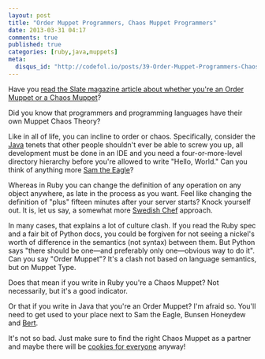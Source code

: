 ```yaml
---
layout: post
title: "Order Muppet Programmers, Chaos Muppet Programmers"
date: 2013-03-31 04:17
comments: true
published: true
categories: [ruby,java,muppets]
meta:
  disqus_id: "http://codefol.io/posts/39-Order-Muppet-Programmers-Chaos-Muppet-Programmers"
---
```

Have you <a href="http://www.slate.com/articles/life/low_concept/2012/06/what_kind_of_muppet_are_you_chaos_or_order_.html">read the Slate magazine article about whether you're an Order Muppet or a Chaos Muppet</a>?

Did you know that programmers and programming languages have their own Muppet Chaos Theory?

Like in all of life, you can incline to order or chaos.  Specifically, consider the <a href="http://www.youtube.com/watch?v=4p2EjTbBYoQ">Java</a> tenets that other people shouldn't ever be able to screw you up, all development must be done in an IDE and you need a four-or-more-level directory hierarchy before you're allowed to write "Hello, World."  Can you think of anything more <a href="http://www.youtube.com/watch?v=skkM2zPFPy0">Sam the Eagle</a>?

Whereas in Ruby you can change the definition of any operation on any object anywhere, as late in the process as you want.  Feel like changing the definition of "plus" fifteen minutes after your server starts?  Knock yourself out.  It is, let us say, a somewhat more <a href="http://www.youtube.com/watch?v=sY_Yf4zz-yo">Swedish Chef</a> approach.

In many cases, that explains a lot of culture clash.  If you read the Ruby spec and a fair bit of Python docs, you could be forgiven for not seeing a nickel's worth of difference in the semantics (not syntax) between them.  But Python says "there should be one—and preferably only one—obvious way to do it".  Can you say "Order Muppet"?  It's a clash not based on language semantics, but on Muppet Type.

Does that mean if you write in Ruby you're a Chaos Muppet?  Not necessarily, but it's a good indicator.

Or that if you write in Java that you're an Order Muppet?  I'm afraid so.  You'll need to get used to your place next to Sam the Eagle, Bunsen Honeydew and <a href="http://www.youtube.com/watch?v=kk1Y4xo4XJ4">Bert</a>.

It's not so bad.  Just make sure to find the right Chaos Muppet as a partner and maybe there will be <a href="http://www.youtube.com/watch?v=YpozspIMH9E">cookies for everyone</a> anyway!

